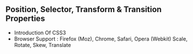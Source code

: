 ## Position, Selector, Transform & Transition Properties
- Introduction Of CSS3
- Browser Support : Firefox (Moz), Chrome, Safari, Opera (Webkit) Scale, Rotate, Skew, Translate